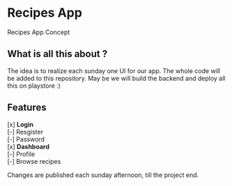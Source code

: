 # Recipes App

Recipes App Concept

## What is all this about ?

The idea is to realize each sunday one UI for our app. The whole code will be added to this repository.
May be we will build the backend and deploy all this on playstore :)

## Features

[x] **Login**  
[-] Resgister  
[-] Password  
[x] **Dashboard**  
[-] Profile  
[-] Browse recipes  

Changes are published each sunday afternoon, till the project end.
